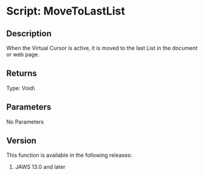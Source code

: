 # Script: MoveToLastList

## Description

When the Virtual Cursor is active, it is moved to the last List in the
document or web page.

## Returns

Type: Void\

## Parameters

No Parameters

## Version

This function is available in the following releases:

1.  JAWS 13.0 and later
